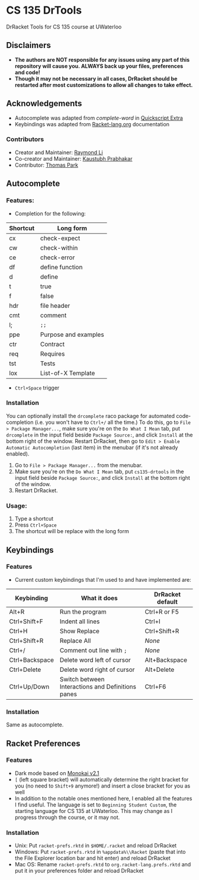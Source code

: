 # CS 135 DrTools
DrRacket Tools for CS 135 course at UWaterloo

## Disclaimers
- **The authors are NOT responsible for any issues using any part of this repository will cause you. ALWAYS back up your files, preferences and code!**
- **Though it may not be necessary in all cases, DrRacket should be restarted after most customizations to allow all changes to take effect.**

## Acknowledgements
- Autocomplete was adapted from *complete-word* in [Quickscript Extra](https://github.com/Metaxal/quickscript-extra)
- Keybindings was adapted from [Racket-lang.org](https://docs.racket-lang.org/drracket/Keyboard_Shortcuts.html#%28part._defining-shortcuts%29) documentation

### Contributors
- Creator and Maintainer: [Raymond Li](https://github.com/Raymo111)
- Co-creator and Maintainer: [Kaustubh Prabhakar](https://github.com/SantaKaus) 
- Contributor: [Thomas Park](https://github.com/ThomasPark20)

## Autocomplete
### Features:
- Completion for the following:

| Shortcut | Long form            |
|----------|----------------------|
| cx       | check-expect         |
| cw       | check-within         |
| ce       | check-error          |
| df       | define function      |
| d        | define               |
| t        | true                 |
| f        | false                |
| hdr      | file header          |
| cmt      | comment              |
| l;       | `;;   `              |
| ppe      | Purpose and examples |
| ctr      | Contract             |
| req      | Requires             |
| tst      | Tests                |
| lox      | List-of-X Template   |

- `Ctrl+Space` trigger

### Installation
You can optionally install the `drcomplete` raco package for automated code-completion (i.e. you won't have to `Ctrl+/` all the time.) To do this, go to `File > Package Manager...`, make sure you're on the `Do What I Mean` tab, put `drcomplete` in the input field beside `Package Source:`, and click `Install` at the bottom right of the window. Restart DrRacket, then go to `Edit > Enable Automatic Autocompletion` (last item) in the menubar (if it's not already enabled).
1. Go to `File > Package Manager...` from the menubar.
2. Make sure you're on the `Do What I Mean` tab, put `cs135-drtools` in the input field beside `Package Source:`, and click `Install` at the bottom right of the window.
4. Restart DrRacket.

### Usage:
1. Type a shortcut
2. Press `Ctrl+Space`
3. The shortcut will be replace with the long form

## Keybindings
### Features
- Current custom keybindings that I'm used to and have implemented are:

| Keybinding     | What it does                                      | DrRacket default |
|----------------|---------------------------------------------------|------------------|
| Alt+R          | Run the program                                   | Ctrl+R or F5     |
| Ctrl+Shift+F   | Indent all lines                                  | Ctrl+I           |
| Ctrl+H         | Show Replace                                      | Ctrl+Shift+R     |
| Ctrl+Shift+R   | Replace All                                       | *None*           |
| Ctrl+/         | Comment out line with `;`                         | *None*           |
| Ctrl+Backspace | Delete word left of cursor                        | Alt+Backspace    |
| Ctrl+Delete    | Delete word right of cursor                       | Alt+Delete       |
| Ctrl+Up/Down   | Switch between Interactions and Definitions panes | Ctrl+F6          |
<!--
| Up             | Previous command in Interactions panes            | Ctrl+up          |
| Down           | Next command in Interactions panes                | Ctrl+down        |
-->

### Installation
Same as autocomplete.

<!--
### Known issues
Up/Down messes up multi-line inputs in the interactions window. I've chosen to leave this in because multiline interactions input that needs to be edited is uncommon and can simply be navigated via a mouse or Ctrl+Left/Right, whereas the terminal/shell/console-like up for previous command is used more often. Users that are unused to this or require multiline interactions input navigation can comment out the last two lines of the file, while I come up with a better way to implement this.
-->

## Racket Preferences
### Features
- Dark mode based on [Monokai v2.1](http://www.eclipsecolorthemes.org/?view=theme&id=52794)
- `[` (left square bracket) will automatically determine the right bracket for you (no need to `Shift+9` anymore!) and insert a close bracket for you as well
- In addition to the notable ones mentioned here, I enabled all the features I find useful. The language is set to `Beginning Student Custom`, the starting language for CS 135 at UWaterloo. This may change as I progress through the course, or it may not.

### Installation
- Unix: Put `racket-prefs.rktd` in `$HOME/.racket` and reload DrRacket
- Windows: Put `racket-prefs.rktd` in `%appdata%\\Racket` (paste that into the File Explorer location bar and hit enter) and reload DrRacket
- Mac OS: Rename `racket-prefs.rktd` to `org.racket-lang.prefs.rktd` and put it in your preferences folder and reload DrRacket
